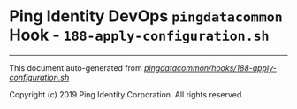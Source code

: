 
# Ping Identity DevOps `pingdatacommon` Hook - `188-apply-configuration.sh`

---
This document auto-generated from _[pingdatacommon/hooks/188-apply-configuration.sh](https://github.com/pingidentity/pingidentity-docker-builds/blob/master/pingdatacommon/hooks/188-apply-configuration.sh)_

Copyright (c)  2019 Ping Identity Corporation. All rights reserved.
